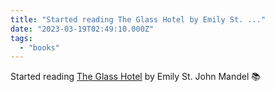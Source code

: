 ```yaml
---
title: "Started reading The Glass Hotel by Emily St. ..."
date: "2023-03-19T02:49:10.000Z"
tags: 
  - "books"
---
```


Started reading [The Glass Hotel](https://micro.blog/books/9780525521143) by Emily St. John Mandel 📚
